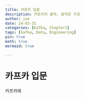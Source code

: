 ```yaml
---
title: 카프카 입문 
description: 카프카의 큼직, 큼직한 구성
author: joo
date: 24-03-31
categories: [Kafka, Chapter1]
tags: [kafka, Data, Engineering]
pin: true
math: true
mermaid: true

---
```


# 카프카 입문
카프카에 